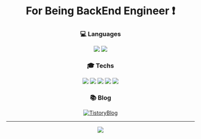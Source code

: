<h1 align="center"> For Being BackEnd Engineer ❗️ </h1>

<h3 align="center"> 💻 Languages </h3>
<div align="center">
<img src="https://img.shields.io/badge/Java-FF0000.svg?&style=flat&logo=Java&logoColor=white"/> <img src="https://img.shields.io/badge/python-3776AB?style=flat&logo=python&logoColor=white"/>
</div>

<h3 align="center"> 🎓 Techs </h3>
<div align="center">
<img src="https://img.shields.io/badge/SpringBoot-6DB33F?style=flat&logo=springboot&logoColor=white"/> <img src="https://img.shields.io/badge/MariaDB-003545?style=flat&logo=mariadb&logoColor=white"/>  <img src="https://img.shields.io/badge/DOCKER-2496ED?style=flat&logo=docker&logoColor=white"/> <img src="https://img.shields.io/badge/AWS-232F3E?style=flat&logo=amazonaws&logoColor=white"/> <img src="https://img.shields.io/badge/EC2-FF9900?style=flat&logo=amazonec2&logoColor=white"/> 
</div>

<h3 align="center"> 📚 Blog </h3>
<div align="center">
  
[![TistoryBlog](http://img.shields.io/badge/-Tistory%20blog-black?style=for-the-badg&logo=Tistory&link=https://code-list.tistory.com/)](https://code-list.tistory.com/)
  
</div>

---

<div align="center">
<img src="https://github-readme-stats.vercel.app/api?username=namest504&show_icons=true&theme=github_dark">
</div>
<!-- <h3 align="center"> 🌍 Tools </h3>
<div align="center">

</div> -->
<!-- ![List's GitHub stats](https://github-readme-stats.vercel.app/api?username=namest504&show_icons=true&theme=github_dark) -->

<!--
**namest504/namest504** is a ✨ _special_ ✨ repository because its `README.md` (this file) appears on your GitHub profile.

Here are some ideas to get you started:

- 🔭 I’m currently working on ...
- 🌱 I’m currently learning ...
- 👯 I’m looking to collaborate on ...
- 🤔 I’m looking for help with ...
- 💬 Ask me about ...
- 📫 How to reach me: ...
- 😄 Pronouns: ...
- ⚡ Fun fact: ...
-->
